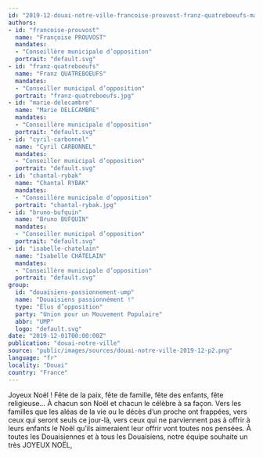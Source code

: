 ```yaml
---
id: "2019-12-douai-notre-ville-francoise-prouvost-franz-quatreboeufs-marie-delecambre-cyril-carbonnel-chantal-rybak-bruno-bufquin-isabelle-chatelain"
authors:
- id: "francoise-prouvost"
  name: "Françoise PROUVOST"
  mandates: 
  - "Conseillère municipale d’opposition"
  portrait: "default.svg"
- id: "franz-quatreboeufs"
  name: "Franz QUATREBOEUFS"
  mandates: 
  - "Conseiller municipal d’opposition"
  portrait: "franz-quatreboeufs.jpg"
- id: "marie-delecambre"
  name: "Marie DELECAMBRE"
  mandates: 
  - "Conseillère municipale d’opposition"
  portrait: "default.svg"
- id: "cyril-carbonnel"
  name: "Cyril CARBONNEL"
  mandates: 
  - "Conseiller municipal d’opposition"
  portrait: "default.svg"
- id: "chantal-rybak"
  name: "Chantal RYBAK"
  mandates: 
  - "Conseillère municipale d’opposition"
  portrait: "chantal-rybak.jpg"
- id: "bruno-bufquin"
  name: "Bruno BUFQUIN"
  mandates: 
  - "Conseiller municipal d’opposition"
  portrait: "default.svg"
- id: "isabelle-chatelain"
  name: "Isabelle CHÂTELAIN"
  mandates: 
  - "Conseillère municipale d’opposition"
  portrait: "default.svg"
group:
  id: "douaisiens-passionnement-ump"
  name: "Douaisiens passionnément !"
  type: "Élus d’opposition"
  party: "Union pour un Mouvement Populaire"
  abbr: "UMP"
  logo: "default.svg"
date: "2019-12-01T00:00:00Z"
publication: "douai-notre-ville"
source: "public/images/sources/douai-notre-ville-2019-12-p2.png"
language: "fr"
locality: "Douai"
country: "France"
---
```


Joyeux Noël !
Fête de la paix, fête de famille, fête des enfants, fête religieuse… À chacun son Noël et chacun le célèbre à sa façon. Vers les familles que les aléas de la vie ou le décès d’un proche ont frappées, vers ceux qui seront seuls ce jour-là, vers ceux qui ne parviennent pas à offrir à leurs enfants le Noël qu’ils aimeraient leur offrir vont toutes nos pensées. À toutes les Douaisiennes et à tous les Douaisiens, notre équipe souhaite un très JOYEUX NOËL,
